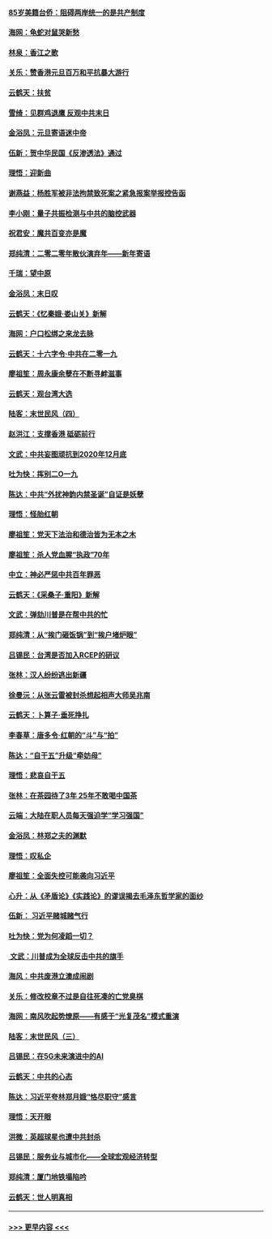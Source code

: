 #### [85岁美籍台侨：阻碍两岸统一的是共产制度](../pages/nsc993/n11765043.md?t=01031833) 
#### [海网：龟蛇对鼠哭新愁](../pages/nsc993/n11764895.md?t=01031833) 
#### [林泉：香江之歌](../pages/nsc993/n11764415.md?t=01031833) 
#### [关乐：赞香港元旦百万和平抗暴大游行](../pages/nsc993/n11764382.md?t=01031833) 
#### [云鹤天：扶贫](../pages/nsc993/n11764245.md?t=01031833) 
#### [雪绮：见群鸡退鹰  反观中共末日](../pages/nsc993/n11762112.md?t=01031833) 
#### [金浴凤：元旦寄语迷中帝](../pages/nsc993/n11761788.md?t=01031833) 
#### [伍新：贺中华民国《反渗透法》通过](../pages/nsc993/n11761994.md?t=01031833) 
#### [理悟：迎新曲](../pages/nsc993/n11761152.md?t=01031833) 
#### [谢燕益：杨胜军被非法拘禁致死案之紧急报案举报控告函](../pages/nsc993/n11756134.md?t=01031833) 
#### [李小刚：量子共振检测与中共的脑控武器](../pages/nsc993/n11754518.md?t=01031833) 
#### [祝君安：魔共百变亦是魔](../pages/nsc993/n11754469.md?t=01031833) 
#### [郑纯清：二零二零年散伙演弃年——新年寄语](../pages/nsc993/n11754195.md?t=01031833) 
#### [千瑞：望中原](../pages/nsc993/n11754159.md?t=01031833) 
#### [金浴凤：末日叹](../pages/nsc993/n11752359.md?t=01031833) 
#### [云鹤天：《忆秦娥‧娄山关》新解](../pages/nsc993/n11752348.md?t=01031833) 
#### [海网：户口松绑之来龙去脉](../pages/nsc993/n11752328.md?t=01031833) 
#### [云鹤天：十六字令‧中共在二零一九](../pages/nsc993/n11752305.md?t=01031833) 
#### [廖祖笙：周永康余孽在不断寻衅滋事](../pages/nsc993/n11751013.md?t=01031833) 
#### [云鹤天：观台湾大选](../pages/nsc993/n11751007.md?t=01031833) 
#### [陆客：末世民风（四）](../pages/nsc993/n11749203.md?t=01031833) 
#### [赵洪江：支撑香港 砥砺前行](../pages/nsc993/n11748482.md?t=01031833) 
#### [文武：中共妄图顽抗到2020年12月底](../pages/nsc993/n11748446.md?t=01031833) 
#### [吐为快：挥别二O一九](../pages/nsc993/n11748411.md?t=01031833) 
#### [陈达：中共“外扰神韵内禁圣诞”自证是妖孽](../pages/nsc993/n11748226.md?t=01031833) 
#### [理悟：怪胎红朝](../pages/nsc993/n11748206.md?t=01031833) 
#### [廖祖笙：党天下法治和德治皆为无本之木](../pages/nsc993/n11748135.md?t=01031833) 
#### [廖祖笙：杀人党血腥“执政”70年](../pages/nsc993/n11745144.md?t=01031833) 
#### [中立：神必严惩中共百年罪恶](../pages/nsc993/n11744970.md?t=01031833) 
#### [云鹤天：《采桑子‧重阳》新解](../pages/nsc993/n11744948.md?t=01031833) 
#### [文武：弹劾川普是在帮中共的忙](../pages/nsc993/n11744758.md?t=01031833) 
#### [郑纯清：从“挨门砸饭锅”到“挨户堵炉眼”](../pages/nsc993/n11744745.md?t=01031833) 
#### [吕锡民：台湾是否加入RCEP的研议](../pages/nsc993/n11744701.md?t=01031833) 
#### [张林：汉人纷纷逃出新疆](../pages/nsc993/n11743530.md?t=01031833) 
#### [徐曼沅：从张云雷被封杀想起相声大师吴兆南](../pages/nsc993/n11741816.md?t=01031833) 
#### [云鹤天：卜算子‧垂死挣扎](../pages/nsc993/n11739956.md?t=01031833) 
#### [李春草：唐多令‧红朝的“斗”与“拍”](../pages/nsc993/n11739830.md?t=01031833) 
#### [陈达：“自干五”升级“牵妨母”](../pages/nsc993/n11739724.md?t=01031833) 
#### [理悟：悲哀自干五](../pages/nsc993/n11739547.md?t=01031833) 
#### [张林：在茶园待了3年 25年不敢喝中国茶](../pages/nsc993/n11739240.md?t=01031833) 
#### [云端：大陆在职人员每天强迫学“学习强国”](../pages/nsc993/n11738735.md?t=01031833) 
#### [金浴凤：林郑之夫的渊默](../pages/nsc993/n11737735.md?t=01031833) 
#### [理悟：叹私企](../pages/nsc993/n11737715.md?t=01031833) 
#### [廖祖笙：全面失控可能袭向习近平](../pages/nsc993/n11737704.md?t=01031833) 
#### [心升：从《矛盾论》《实践论》的谬误揭去毛泽东哲学家的面纱](../pages/nsc993/n11736962.md?t=01031833) 
#### [伍新： 习近平赌城赌气行](../pages/nsc993/n11736929.md?t=01031833) 
#### [吐为快：党为何凌蹈一切？](../pages/nsc993/n11736915.md?t=01031833) 
#### [ 文武：川普成为全球反击中共的旗手](../pages/nsc993/n11736882.md?t=01031833) 
#### [海风：中共废港立澳成闹剧](../pages/nsc993/n11735857.md?t=01031833) 
#### [关乐：修改校章不过是自往死凑的亡党臭棋](../pages/nsc993/n11735097.md?t=01031833) 
#### [海网：南风吹起势燎原——有感于“光复茂名”模式重演](../pages/nsc993/n11732308.md?t=01031833) 
#### [陆客：末世民风（三）](../pages/nsc993/n11732211.md?t=01031833) 
#### [吕锡民：在5G未来演进中的AI](../pages/nsc993/n11730010.md?t=01031833) 
#### [云鹤天：中共的心态](../pages/nsc993/n11729906.md?t=01031833) 
#### [陈达：习近平夸林郑月娥“恪尽职守”感言](../pages/nsc993/n11729881.md?t=01031833) 
#### [理悟：天开眼](../pages/nsc993/n11729699.md?t=01031833) 
#### [洪微：英超球星也遭中共封杀](../pages/nsc993/n11727243.md?t=01031833) 
#### [吕锡民：服务业与城市化——全球宏观经济转型](../pages/nsc993/n11725845.md?t=01031833) 
#### [郑纯清：厦门地铁塌陷吟](../pages/nsc993/n11725813.md?t=01031833) 
#### [云鹤天：世人明真相](../pages/nsc993/n11725621.md?t=01031833) 

----
#### [ >>> 更早内容 <<< ](../indexes/nsc993-earlier.md)
